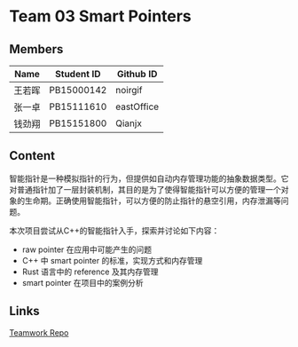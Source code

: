 # Team 03 Smart Pointers

## Members

| Name | Student ID | Github ID  |
| ---- | ---------- | ---------- |
| 王若晖  | PB15000142 | noirgif    |
| 张一卓  | PB15111610 | eastOffice |
| 钱劲翔  | PB15151800 | Qianjx     |

## Content

智能指针是一种模拟指针的行为，但提供如自动内存管理功能的抽象数据类型。它对普通指针加了一层封装机制，其目的是为了使得智能指针可以方便的管理一个对象的生命期。正确使用智能指针，可以方便的防止指针的悬空引用，内存泄漏等问题。

本次项目尝试从C++的智能指针入手，探索并讨论如下内容：

* raw pointer 在应用中可能产生的问题
* C++ 中 smart pointer 的标准，实现方式和内存管理
* Rust 语言中的 reference 及其内存管理
* smart pointer 在项目中的案例分析

## Links

[Teamwork Repo](https://github.com/noirgif/ustc-compiler-pointer)



